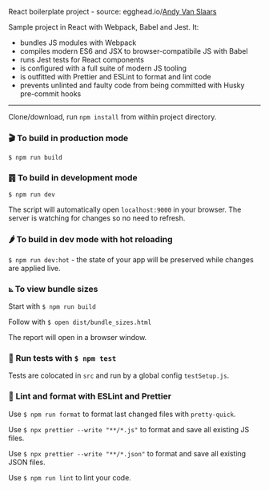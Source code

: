 React boilerplate project - source: egghead.io/[Andy Van Slaars](https://github.com/avanslaars)

Sample project in React with Webpack, Babel and Jest. It:

- bundles JS modules with Webpack
- compiles modern ES6 and JSX to browser-compatibile JS with Babel
- runs Jest tests for React components
- is configured with a full suite of modern JS tooling
- is outfitted with Prettier and ESLint to format and lint code
- prevents unlinted and faulty code from being committed with Husky pre-commit hooks

---

Clone/download, run `npm install` from within project directory.

### 🎬 To build in production mode

`$ npm run build`

### ䷴ To build in development mode

`$ npm run dev`

The script will automatically open `localhost:9000` in your browser. The server is watching for changes so no need to refresh.

### 🌶 To build in dev mode with hot reloading

`$ npm run dev:hot` - the state of your app will be preserved while changes are applied live.

### ⦝ To view bundle sizes

Start with `$ npm run build`

Follow with `$ open dist/bundle_sizes.html`

The report will open in a browser window.

### 🧐 Run tests with `$ npm test`

Tests are colocated in `src` and run by a global config `testSetup.js`.

### 💅 Lint and format with ESLint and Prettier

Use `$ npm run format` to format last changed files with `pretty-quick`.

Use `$ npx prettier --write "**/*.js"` to format and save all existing JS files.

Use `$ npx prettier --write "**/*.json"` to format and save all existing JSON files.

Use `$ npm run lint` to lint your code.
